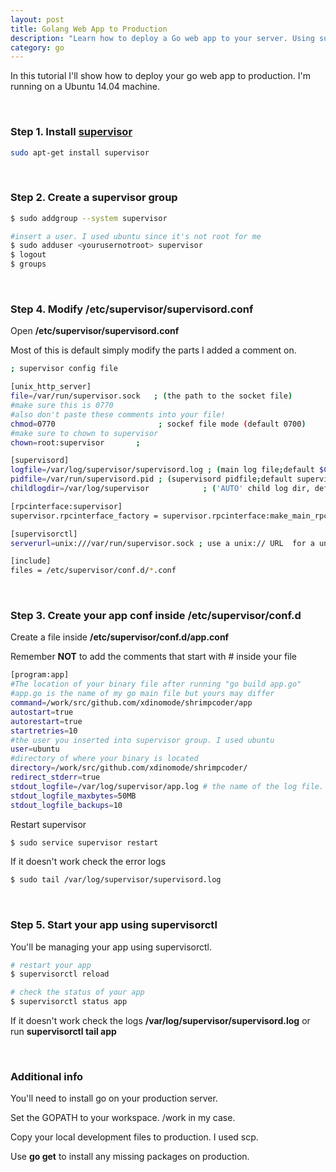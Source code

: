 ```yaml
---
layout: post
title: Golang Web App to Production
description: "Learn how to deploy a Go web app to your server. Using supervisor to keep it up and running."
category: go
---
```



In this tutorial I'll show how to deploy your go web app to production. I'm running on a Ubuntu 14.04 machine. 

<br>

### Step 1. Install [supervisor](http://supervisord.org/installing.html) 

```bash
sudo apt-get install supervisor
```

<br>

### Step 2. Create a supervisor group

```bash
$ sudo addgroup --system supervisor

#insert a user. I used ubuntu since it's not root for me
$ sudo adduser <yourusernotroot> supervisor
$ logout
$ groups
```

<br>

### Step 4. Modify /etc/supervisor/supervisord.conf 

Open **/etc/supervisor/supervisord.conf**

Most of this is default simply modify the parts I added a comment on.

```bash
; supervisor config file

[unix_http_server]
file=/var/run/supervisor.sock   ; (the path to the socket file)
#make sure this is 0770
#also don't paste these comments into your file!
chmod=0770                       ; sockef file mode (default 0700)
#make sure to chown to supervisor
chown=root:supervisor		;

[supervisord]
logfile=/var/log/supervisor/supervisord.log ; (main log file;default $CWD/supervisord.log)
pidfile=/var/run/supervisord.pid ; (supervisord pidfile;default supervisord.pid)
childlogdir=/var/log/supervisor            ; ('AUTO' child log dir, default $TEMP)

[rpcinterface:supervisor]
supervisor.rpcinterface_factory = supervisor.rpcinterface:make_main_rpcinterface

[supervisorctl]
serverurl=unix:///var/run/supervisor.sock ; use a unix:// URL  for a unix socket

[include]
files = /etc/supervisor/conf.d/*.conf

```

<br>

### Step 3. Create your app conf inside /etc/supervisor/conf.d

Create a file inside **/etc/supervisor/conf.d/app.conf**

Remember **NOT** to add the comments that start with # inside your file

```bash
[program:app]
#The location of your binary file after running "go build app.go"
#app.go is the name of my go main file but yours may differ
command=/work/src/github.com/xdinomode/shrimpcoder/app
autostart=true
autorestart=true
startretries=10
#the user you inserted into supervisor group. I used ubuntu
user=ubuntu 
#directory of where your binary is located 
directory=/work/src/github.com/xdinomode/shrimpcoder/
redirect_stderr=true
stdout_logfile=/var/log/supervisor/app.log # the name of the log file.
stdout_logfile_maxbytes=50MB
stdout_logfile_backups=10
```

Restart supervisor 

```bash
$ sudo service supervisor restart
```

If it doesn't work check the error logs 

```bash
$ sudo tail /var/log/supervisor/supervisord.log 
```

<br>

### Step 5. Start your app using supervisorctl

You'll be managing your app using supervisorctl. 

```bash
# restart your app 
$ supervisorctl reload

# check the status of your app
$ supervisorctl status app
```

If it doesn't work check the logs **/var/log/supervisor/supervisord.log** or run **supervisorctl tail app**

<br>

### Additional info 

You'll need to install go on your production server. 

Set the GOPATH to your workspace. /work in my case.

Copy your local development files to production. I used scp.

Use **go get** to install any missing packages on production.

